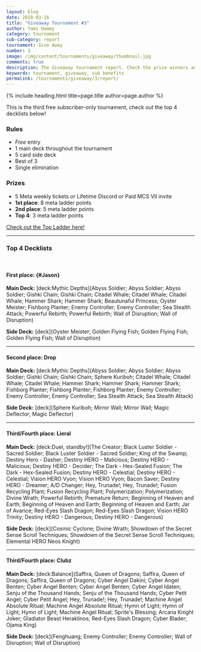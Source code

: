 ```yaml
---
layout: blog
date: 2018-03-16
title: "Giveaway Tournament #3"
author: Yami Hammy
category: tournament
sub-category: report
tournament: Give Away
number: 3
image: /img/content/tournaments/giveaway/thumbnail.jpg
comments: true
description: The Giveaway tournament report. Check the prize winners and their decks here!
keywords: tournament, giveaway, sub benefits
permalink: /tournaments/giveaway/3/report/
---
```


{% include heading.html title=page.title author=page.author %}

This is the third free subscriber-only tournament, check out the top 4 decklists below! 

### Rules
* *Free* entry
* 1 main deck throughout the tournament
* 5 card side deck 
* Best of 3
* Single elimination

### Prizes
* 5 Meta weekly tickets *or* Lifetime Discord *or* Paid MCS VII invite
* **1st place**: 8 meta ladder points
* **2nd place**: 5 meta ladder points
* **Top 4**: 3 meta ladder points

[Check out the Top Ladder here!](/discord/#topladder)

---

### Top 4 Decklists

<br>

#### First place: {#Jason}

**Main Deck:**
[deck:Mythic Depths](Abyss Soldier; Abyss Soldier; Abyss Soldier; Gishki Chain; Gishki Chain; Citadel Whale; Citadel Whale; Citadel Whale; Hammer Shark; Hammer Shark; Beautunaful Princess; Oyster Meister; Fishborg Planter; Enemy Controller; Enemy Controller; Sea Stealth Attack; Powerful Rebirth; Powerful Rebirth; Wall of Disruption; Wall of Disruption)

**Side Deck:**
[deck](Oyster Meister; Golden Flying Fish; Golden Flying Fish; Golden Flying Fish; Wall of Disruption)

---

#### Second place: Drop

**Main Deck:**
[deck:Mythic Depths](Abyss Soldier; Abyss Soldier; Abyss Soldier; Gishki Chain; Gishki Chain; Sphere Kuriboh; Citadel Whale; Citadel Whale; Citadel Whale; Hammer Shark; Hammer Shark; Hammer Shark; Fishborg Planter; Fishborg Planter; Fishborg Planter; Enemy Controller; Enemy Controller; Enemy Controller; Sea Stealth Attack; Sea Stealth Attack)

**Side Deck:**
[deck](Sphere Kuriboh; Mirror Wall; Mirror Wall; Magic Deflector; Magic Deflector)

---

#### Third/Fourth place: Lieral

**Main Deck:**
[deck:Duel, standby!](The Creator; Black Luster Soldier - Sacred Soldier; Black Luster Soldier - Sacred Soldier; King of the Swamp; Destiny Hero - Dasher; Destiny HERO - Malicious; Destiny HERO - Malicious; Destiny HERO - Decider; The Dark - Hex-Sealed Fusion; The Dark - Hex-Sealed Fusion; Destiny HERO - Celestial; Destiny HERO - Celestial; Vision HERO Vyon; Vision HERO Vyon; Bacon Saver; Destiny HERO - Dreamer; A/D Changer; Hey, Trunade!; Hey, Trunade!; Fusion Recycling Plant; Fusion Recycling Plant; Polymerization; Polymerization; Divine Wrath; Powerful Rebirth; Premature Return; Beginning of Heaven and Earth; Beginning of Heaven and Earth; Beginning of Heaven and Earth; Jar of Avarice; Red-Eyes Slash Dragon; Red-Eyes Slash Dragon; Vision HERO Trinity; Destiny HERO - Dangerous; Destiny HERO - Dangerous)

**Side Deck:**
[deck](Cosmic Cyclone; Divine Wrath; Showdown of the Secret Sense Scroll Techniques; Showdown of the Secret Sense Scroll Techniques; Elemental HERO Neos Knight)

---

#### Third/Fourth place: Clubz

**Main Deck:**
[deck:Balance](Saffira, Queen of Dragons; Saffira, Queen of Dragons; Saffira, Queen of Dragons; Cyber Angel Dakini; Cyber Angel Benten; Cyber Angel Benten; Cyber Angel Benten; Cyber Angel Idaten; Senju of the Thousand Hands; Senju of the Thousand Hands; Cyber Petit Angel; Cyber Petit Angel; Hey, Trunade!; Hey, Trunade!; Machine Angel Absolute Ritual; Machine Angel Absolute Ritual; Hymn of Light; Hymn of Light; Hymn of Light; Machine Angel Ritual; Sprite's Blessing; Arcana Knight Joker; Gladiator Beast Heraklinos; Red-Eyes Slash Dragon; Cyber Blader; Ojama King)

**Side Deck:**
[deck](Fenghuang; Enemy Controller; Enemy Controller; Wall of Disruption; Wall of Disruption)